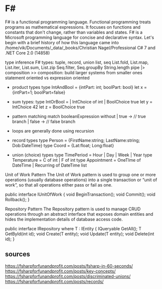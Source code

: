 # F#
F# is a functional programming language. Functional programming treats programs as mathematical expressions. It focuses on functions and constants that don't change, rather than variables and states. F# is a Microsoft programming language for concise and declarative syntax. Let's begin with a brief history of how this language came into
/home/vik/Documents/_data/_books/Christian Nagel/Professional C# 7 and .NET Core 2.0 (14858)

type inference
F# types: tuple, record, union
list, seq
List.fold, List.map, List.iter, List.sum, List.zip
Seq.filter, Seq.groupBy
String.length
pipe |>
composition >>
composition: build larger systems from smaller ones
statement oriented vs expression oriented

* product types
type IntAndBool = {intPart: int; boolPart: bool}
let x = {intPart=1; boolPart=false}

* sum types:
type IntOrBool =
	| IntChoice of int
	| BoolChoice true
let y = IntChoice 42
let z = BoolChoice true

* pattern matching
match booleanExpression without
	| true -> // true branch
	| false -> // false branch

* loops are generally done using recursion

* record types
type Person = {FirstName:string; LastName:string; Dob:DateTime}
type Coord = {Lat:float; Long:float}

* union (choice) types
type TimePeriod = Hour | Day | Week | Year
type Temperature = C of int | F of int
type Appointment = OneTIme of DateTime
					| Recurring of DateTime list

Unit of Work Pattern
The Unit of Work pattern is used to group one or more operations (usually database operations) into a single transaction or “unit of work”, so that all operations either pass or fail as one.

public interface IUnitOfWork
{
    void BeginTransaction();
    void Commit();
    void Rollback();
}

Repository Pattern
The Repository pattern is used to manage CRUD operations through an abstract interface that exposes domain entities and hides the implementation details of database access code.

public interface IRepository<T> where T : IEntity
{
    IQueryable<T> GetAll();
    T GetById(int id);
    void Create(T entity);
    void Update(T entity);
    void Delete(int id);
}


## sources
https://fsharpforfunandprofit.com/posts/fsharp-in-60-seconds/
https://fsharpforfunandprofit.com/posts/key-concepts/
https://fsharpforfunandprofit.com/posts/discriminated-unions/
https://fsharpforfunandprofit.com/posts/records/
